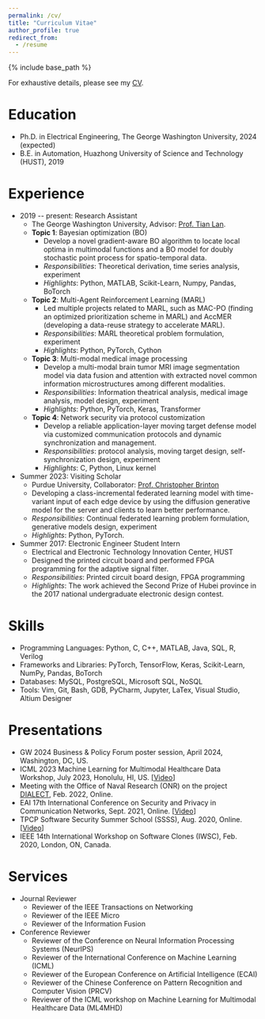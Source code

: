 ```yaml
---
permalink: /cv/
title: "Curriculum Vitae"
author_profile: true
redirect_from:
  - /resume
---
```


{% include base_path %}

For exhaustive details, please see my [CV](http://ysmei97.github.io/files/cv.pdf).

Education
======
* Ph.D. in Electrical Engineering, The George Washington University, 2024 (expected)
* B.E. in Automation, Huazhong University of Science and Technology (HUST), 2019

Experience
======
* 2019 -- present: Research Assistant
  * The George Washington University, Advisor: [Prof. Tian Lan](https://www2.seas.gwu.edu/~tlan/).
  * **Topic 1**: Bayesian optimization (BO)
    * Develop a novel gradient-aware BO algorithm to locate local optima in multimodal functions and a BO model for doubly stochastic point process for spatio-temporal data.
    * *Responsibilities*: Theoretical derivation, time series analysis, experiment
    * *Highlights*: Python, MATLAB, Scikit-Learn, Numpy, Pandas, BoTorch
  * **Topic 2**: Multi-Agent Reinforcement Learning (MARL)
    * Led multiple projects related to MARL, such as MAC-PO (finding an optimized prioritization scheme in MARL) and AccMER (developing a data-reuse strategy to accelerate MARL).
    * *Responsibilities*: MARL theoretical problem formulation, experiment
    * *Highlights*: Python, PyTorch, Cython
  * **Topic 3**: Multi-modal medical image processing
    * Develop a multi-modal brain tumor MRI image segmentation model via data fusion and attention with extracted novel common information microstructures among different modalities.
    * *Responsibilities*: Information theatrical analysis, medical image analysis, model design, experiment
    * *Highlights*: Python, PyTorch, Keras, Transformer
  * **Topic 4**: Network security via protocol customization
    * Develop a reliable application-layer moving target defense model via customized communication protocols and dynamic synchronization and management.
    * *Responsibilities*: protocol analysis, moving target design, self-synchronization design, experiment
    * *Highlights*: C, Python, Linux kernel
* Summer 2023: Visiting Scholar
  * Purdue University, Collaborator: [Prof. Christopher Brinton](https://www.cbrinton.net/)
  * Developing a class-incremental federated learning model with time-variant input of each edge device by using the diffusion generative model for the server and clients to learn better performance.
  * *Responsibilities*: Continual federated learning problem formulation, generative models design, experiment 
  * *Highlights*: Python, PyTorch.
* Summer 2017: Electronic Engineer Student Intern
  * Electrical and Electronic Technology Innovation Center, HUST
  * Designed the printed circuit board and performed FPGA programming for the adaptive signal filter.
  * *Responsibilities*: Printed circuit board design, FPGA programming
  * *Highlights*: The work achieved the Second Prize of Hubei province in the 2017 national undergraduate electronic design contest.
  
Skills
======
* Programming Languages: Python, C, C++, MATLAB, Java, SQL, R, Verilog
* Frameworks and Libraries: PyTorch, TensorFlow, Keras, Scikit-Learn, NumPy, Pandas, BoTorch
* Databases: MySQL, PostgreSQL, Microsoft SQL, NoSQL
* Tools: Vim, Git, Bash, GDB, PyCharm, Jupyter, LaTex, Visual Studio, Altium Designer

Presentations
======
* GW 2024 Business & Policy Forum poster session, April 2024, Washington, DC, US.
* ICML 2023 Machine Learning for Multimodal Healthcare Data Workshop, July 2023, Honolulu, HI, US. [[Video](https://icml.cc/virtual/2023/workshop/21474#collapse-sl-27920)]
* Meeting with the Office of Naval Research (ONR) on the project [DIALECT](https://github.com/kailashg26/ONR_Dialect), Feb. 2022, Online.
* EAI 17th International Conference on Security and Privacy in Communication Networks, Sept. 2021, Online. [[Video](https://www.youtube.com/watch?v=Q1kpBd9dO6M)]
* TPCP Software Security Summer School (SSSS), Aug. 2020, Online. [[Video](https://www.cerias.purdue.edu/assets/downloads/ssss20/videos/day05_02.mp4)]
* IEEE 14th International Workshop on Software Clones (IWSC), Feb. 2020, London, ON, Canada.

Services
======
* Journal Reviewer
  * Reviewer of the IEEE Transactions on Networking
  * Reviewer of the IEEE Micro
  * Reviewer of the Information Fusion
* Conference Reviewer
  * Reviewer of the Conference on Neural Information Processing Systems (NeurIPS)
  * Reviewer of the International Conference on Machine Learning (ICML)
  * Reviewer of the European Conference on Artificial Intelligence (ECAI)
  * Reviewer of the Chinese Conference on Pattern Recognition and Computer Vision (PRCV)
  * Reviewer of the ICML workshop on Machine Learning for Multimodal Healthcare Data (ML4MHD)

